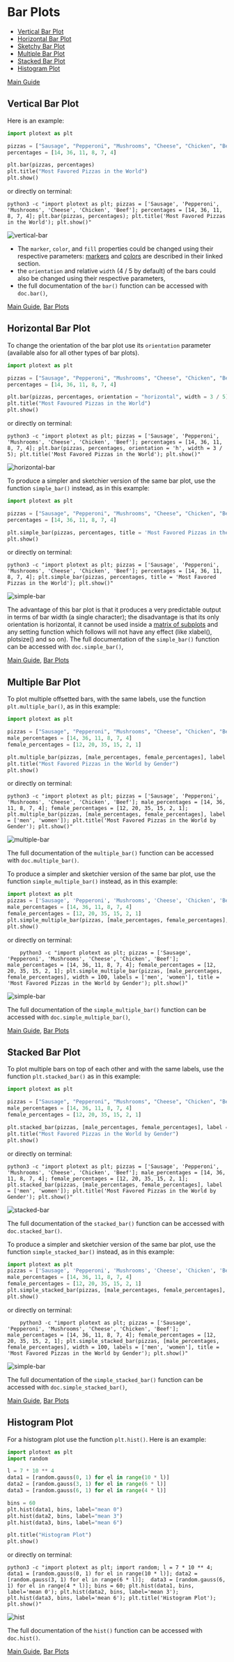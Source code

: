 # Bar Plots
- [Vertical Bar Plot](https://github.com/piccolomo/plotext/blob/master/readme/bar.md#vertical-bar-plot)
- [Horizontal Bar Plot](https://github.com/piccolomo/plotext/blob/master/readme/bar.md#horizontal-bar-plot)
- [Sketchy Bar Plot](https://github.com/piccolomo/plotext/blob/master/readme/bar.md#sketchy-bar-plot)
- [Multiple Bar Plot](https://github.com/piccolomo/plotext/blob/master/readme/bar.md#multiple-bar-plot)
- [Stacked Bar Plot](https://github.com/piccolomo/plotext/blob/master/readme/bar.md#stacked-bar-plot)
- [Histogram Plot](https://github.com/piccolomo/plotext/blob/master/readme/bar.md#histogram-plot)

[Main Guide](https://github.com/piccolomo/plotext#guide)


## Vertical Bar Plot
Here is an example:
```python
import plotext as plt

pizzas = ["Sausage", "Pepperoni", "Mushrooms", "Cheese", "Chicken", "Beef"]
percentages = [14, 36, 11, 8, 7, 4]

plt.bar(pizzas, percentages)
plt.title("Most Favored Pizzas in the World")
plt.show()
```
or directly on terminal:
```console
python3 -c "import plotext as plt; pizzas = ['Sausage', 'Pepperoni', 'Mushrooms', 'Cheese', 'Chicken', 'Beef']; percentages = [14, 36, 11, 8, 7, 4]; plt.bar(pizzas, percentages); plt.title('Most Favored Pizzas in the World'); plt.show()"
```
![vertical-bar](https://raw.githubusercontent.com/piccolomo/plotext/master/data/vertical-bar.png)

- The `marker`, `color`, and `fill` properties could be changed using their respective parameters: [markers](https://github.com/piccolomo/plotext/blob/master/readme/aspect.md#markers) and [colors](https://github.com/piccolomo/plotext/blob/master/readme/aspect.md#colors) are described in their linked section. 
- the `orientation` and relative `width` (4 / 5 by default) of the bars could also be changed using their respective parameters, 
- the full documentation of the `bar()` function can be accessed with `doc.bar()`,

[Main Guide](https://github.com/piccolomo/plotext#guide), [Bar Plots](https://github.com/piccolomo/plotext/blob/master/readme/bar.md#bar-plots)


## Horizontal Bar Plot
To change the orientation of the bar plot use its `orientation` parameter (available also for all other types of bar plots).

```python
import plotext as plt

pizzas = ["Sausage", "Pepperoni", "Mushrooms", "Cheese", "Chicken", "Beef"]
percentages = [14, 36, 11, 8, 7, 4]

plt.bar(pizzas, percentages, orientation = "horizontal", width = 3 / 5) # or shorter orientation = 'h'
plt.title("Most Favoured Pizzas in the World")
plt.show()
```
or directly on terminal:
```console
python3 -c "import plotext as plt; pizzas = ['Sausage', 'Pepperoni', 'Mushrooms', 'Cheese', 'Chicken', 'Beef']; percentages = [14, 36, 11, 8, 7, 4]; plt.bar(pizzas, percentages, orientation = 'h', width = 3 / 5); plt.title('Most Favored Pizzas in the World'); plt.show()"
```

![horizontal-bar](https://raw.githubusercontent.com/piccolomo/plotext/master/data/horizontal-bar.png)

To produce a simpler and sketchier version of the same bar plot, use the function `simple_bar()` instead, as in this example:
```python
import plotext as plt

pizzas = ["Sausage", "Pepperoni", "Mushrooms", "Cheese", "Chicken", "Beef"]
percentages = [14, 36, 11, 8, 7, 4]

plt.simple_bar(pizzas, percentages, title = 'Most Favored Pizzas in the World')
plt.show()
```
or directly on terminal:
```console
python3 -c "import plotext as plt; pizzas = ['Sausage', 'Pepperoni', 'Mushrooms', 'Cheese', 'Chicken', 'Beef']; percentages = [14, 36, 11, 8, 7, 4]; plt.simple_bar(pizzas, percentages, title = 'Most Favored Pizzas in the World'); plt.show()"
```

![simple-bar](https://raw.githubusercontent.com/piccolomo/plotext/master/data/simple-bar.png)

The advantage of this bar plot is that it produces a very predictable output in terms of bar width (a single character); the disadvantage is that its only orientation is horizontal, it cannot be used inside a [matrix of subplots](https://github.com/piccolomo/plotext/blob/master/readme/subplots.md) and any setting function which follows will not have any effect (like xlabel(), plotsize() and so on). The full documentation of the `simple_bar()` function can be accessed with `doc.simple_bar()`,


[Main Guide](https://github.com/piccolomo/plotext#guide), [Bar Plots](https://github.com/piccolomo/plotext/blob/master/readme/bar.md#bar-plots)


## Multiple Bar Plot
To plot multiple offsetted bars, with the same labels, use the function `plt.multiple_bar()`, as in this example:

```python
import plotext as plt

pizzas = ["Sausage", "Pepperoni", "Mushrooms", "Cheese", "Chicken", "Beef"]
male_percentages = [14, 36, 11, 8, 7, 4]
female_percentages = [12, 20, 35, 15, 2, 1]

plt.multiple_bar(pizzas, [male_percentages, female_percentages], label = ["men", "women"])
plt.title("Most Favored Pizzas in the World by Gender")
plt.show()
```
or directly on terminal:
```console
python3 -c "import plotext as plt; pizzas = ['Sausage', 'Pepperoni', 'Mushrooms', 'Cheese', 'Chicken', 'Beef']; male_percentages = [14, 36, 11, 8, 7, 4]; female_percentages = [12, 20, 35, 15, 2, 1]; plt.multiple_bar(pizzas, [male_percentages, female_percentages], label = ['men', 'women']); plt.title('Most Favored Pizzas in the World by Gender'); plt.show()"
```

![multiple-bar](https://raw.githubusercontent.com/piccolomo/plotext/master/data/multiple-bar.png)

The full documentation of the `multiple_bar()` function can be accessed with `doc.multiple_bar()`.

To produce a simpler and sketchier version of the same bar plot, use the function `simple_multiple_bar()` instead, as in this example:
```python
import plotext as plt
pizzas = ['Sausage', 'Pepperoni', 'Mushrooms', 'Cheese', 'Chicken', 'Beef']
male_percentages = [14, 36, 11, 8, 7, 4]
female_percentages = [12, 20, 35, 15, 2, 1]
plt.simple_multiple_bar(pizzas, [male_percentages, female_percentages], width = 100, labels = ['men', 'women'], title = 'Most Favored Pizzas in the World by Gender')
plt.show()
```
or directly on terminal:
```console
    python3 -c "import plotext as plt; pizzas = ['Sausage', 'Pepperoni', 'Mushrooms', 'Cheese', 'Chicken', 'Beef']; male_percentages = [14, 36, 11, 8, 7, 4]; female_percentages = [12, 20, 35, 15, 2, 1]; plt.simple_multiple_bar(pizzas, [male_percentages, female_percentages], width = 100, labels = ['men', 'women'], title = 'Most Favored Pizzas in the World by Gender'); plt.show()"
```

![simple-bar](https://raw.githubusercontent.com/piccolomo/plotext/master/data/simple-bar.png)

The full documentation of the `simple_multiple_bar()` function can be accessed with `doc.simple_multiple_bar()`,


[Main Guide](https://github.com/piccolomo/plotext#guide), [Bar Plots](https://github.com/piccolomo/plotext/blob/master/readme/bar.md#bar-plots)


## Stacked Bar Plot
To plot multiple bars on top of each other and with the same labels, use the function `plt.stacked_bar()` as in this example:

```python
import plotext as plt

pizzas = ["Sausage", "Pepperoni", "Mushrooms", "Cheese", "Chicken", "Beef"]
male_percentages = [14, 36, 11, 8, 7, 4]
female_percentages = [12, 20, 35, 15, 2, 1]

plt.stacked_bar(pizzas, [male_percentages, female_percentages], label = ["men", "women"])
plt.title("Most Favored Pizzas in the World by Gender")
plt.show()
```
or directly on terminal:
```console
python3 -c "import plotext as plt; pizzas = ['Sausage', 'Pepperoni', 'Mushrooms', 'Cheese', 'Chicken', 'Beef']; male_percentages = [14, 36, 11, 8, 7, 4]; female_percentages = [12, 20, 35, 15, 2, 1]; plt.stacked_bar(pizzas, [male_percentages, female_percentages], label = ['men', 'women']); plt.title('Most Favored Pizzas in the World by Gender'); plt.show()"
```
![stacked-bar](https://raw.githubusercontent.com/piccolomo/plotext/master/data/stacked-bar.png)

The full documentation of the `stacked_bar()` function can be accessed with `doc.stacked_bar()`.

To produce a simpler and sketchier version of the same bar plot, use the function `simple_stacked_bar()` instead, as in this example:
```python
import plotext as plt
pizzas = ['Sausage', 'Pepperoni', 'Mushrooms', 'Cheese', 'Chicken', 'Beef']
male_percentages = [14, 36, 11, 8, 7, 4]
female_percentages = [12, 20, 35, 15, 2, 1]
plt.simple_stacked_bar(pizzas, [male_percentages, female_percentages], width = 100, labels = ['men', 'women'], title = 'Most Favored Pizzas in the World by Gender')
plt.show()
```
or directly on terminal:
```console
    python3 -c "import plotext as plt; pizzas = ['Sausage', 'Pepperoni', 'Mushrooms', 'Cheese', 'Chicken', 'Beef']; male_percentages = [14, 36, 11, 8, 7, 4]; female_percentages = [12, 20, 35, 15, 2, 1]; plt.simple_stacked_bar(pizzas, [male_percentages, female_percentages], width = 100, labels = ['men', 'women'], title = 'Most Favored Pizzas in the World by Gender'); plt.show()"
```

![simple-bar](https://raw.githubusercontent.com/piccolomo/plotext/master/data/simple-bar.png)

The full documentation of the `simple_stacked_bar()` function can be accessed with `doc.simple_stacked_bar()`,

[Main Guide](https://github.com/piccolomo/plotext#guide), [Bar Plots](https://github.com/piccolomo/plotext/blob/master/readme/bar.md#bar-plots)


## Histogram Plot
For a histogram plot use the function `plt.hist()`. Here is an example:

```python
import plotext as plt
import random

l = 7 * 10 ** 4
data1 = [random.gauss(0, 1) for el in range(10 * l)]
data2 = [random.gauss(3, 1) for el in range(6 * l)]
data3 = [random.gauss(6, 1) for el in range(4 * l)]

bins = 60
plt.hist(data1, bins, label="mean 0")
plt.hist(data2, bins, label="mean 3")
plt.hist(data3, bins, label="mean 6")

plt.title("Histogram Plot")
plt.show()
```
or directly on terminal:
```console
python3 -c "import plotext as plt; import random; l = 7 * 10 ** 4; data1 = [random.gauss(0, 1) for el in range(10 * l)]; data2 = [random.gauss(3, 1) for el in range(6 * l)];  data3 = [random.gauss(6, 1) for el in range(4 * l)]; bins = 60; plt.hist(data1, bins, label='mean 0'); plt.hist(data2, bins, label='mean 3'); plt.hist(data3, bins, label='mean 6'); plt.title('Histogram Plot'); plt.show()"
```
![hist](https://raw.githubusercontent.com/piccolomo/plotext/master/data/hist.png)

The full documentation of the `hist()` function can be accessed with `doc.hist()`.

[Main Guide](https://github.com/piccolomo/plotext#guide), [Bar Plots](https://github.com/piccolomo/plotext/blob/master/readme/bar.md#bar-plots)
